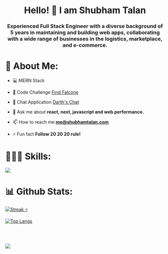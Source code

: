 <h1 align="center">Hello! 👋 I am Shubham Talan</h1>
<h3 align="center">Experienced Full Stack Engineer with a diverse background of 5 years in maintaining and building web apps, collaborating with a wide range of businesses in the logistics, marketplace, and e-commerce.</h3>

# 👔 About Me:

- 💻 MERN Stack

- 👑 Code Challenge [Find Falcone](https://find-falcone.shubhamtalan.com)

- 💬 Chat Application [Darth's Chat](http://chat-app.shubhamtalan.com/)

- 💬 Ask me about **react, next, javascript and web performance.**

- 📫 How to reach me **me@shubhamtalan.com**

- ⚡ Fun fact **Follow 20 20 20 rule!**


# 🏄🏻‍♂️ Skills:
<img src="https://skillicons.dev/icons?i=nextjs,react,ts,js,html,css,webpack,graphql,nodejs,express,mongodb,nginx,docker,aws,sass,tailwind,git" />


# 📊 Github Stats:

<a href="#">![Streak ⚡️](https://github-readme-streak-stats.herokuapp.com/?user=shubhamtalan996&theme=blueberry&hide_border=false)</a>

<a href="#">![Top Langs](https://github-readme-stats.vercel.app/api/top-langs/?username=shubhamtalan996&layout=compact&theme=blueberry&count_private=true&hide_border=true)</a>



<br/>
<br/>

![](https://quotes-github-readme.vercel.app/api?type=horizontal&theme=radical)


